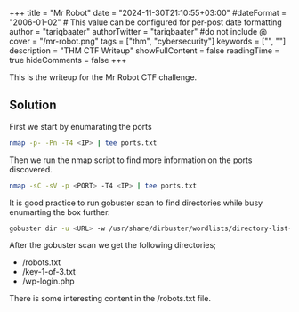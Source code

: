 +++
title = "Mr Robot"
date = "2024-11-30T21:10:55+03:00"
#dateFormat = "2006-01-02" # This value can be configured for per-post date formatting
author = "tariqbaater"
authorTwitter = "tariqbaater" #do not include @
cover = "/mr-robot.png"
tags = ["thm", "cybersecurity"]
keywords = ["", ""]
description = "THM CTF Writeup"
showFullContent = false
readingTime = true
hideComments = false
+++

This is the writeup for the Mr Robot CTF challenge.

## Solution
<!-- ![local_image](/mr-robot.png "Mr Robot") -->
First we start by enumarating the ports

```bash
nmap -p- -Pn -T4 <IP> | tee ports.txt
```

Then we run the nmap script to find more information on the ports discovered.

```bash
nmap -sC -sV -p <PORT> -T4 <IP> | tee ports.txt
```

It is good practice to run gobuster scan to find directories while busy enumarting the box further.

```bash
gobuster dir -u <URL> -w /usr/share/dirbuster/wordlists/directory-list-2.3-medium.txt
```

After the gobuster scan we get the following directories;

- /robots.txt
- /key-1-of-3.txt
- /wp-login.php

There is some interesting content in the /robots.txt file.

